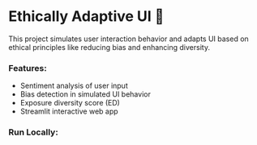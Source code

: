 # Ethically Adaptive UI 🧠

This project simulates user interaction behavior and adapts UI based on ethical principles like reducing bias and enhancing diversity.

### Features:
- Sentiment analysis of user input
- Bias detection in simulated UI behavior
- Exposure diversity score (ED)
- Streamlit interactive web app

### Run Locally:
